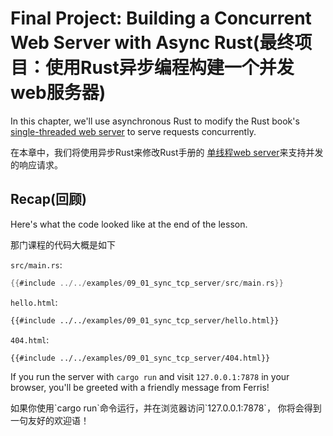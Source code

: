 # Final Project: Building a Concurrent Web Server with Async Rust(最终项目：使用Rust异步编程构建一个并发web服务器)
In this chapter, we'll use asynchronous Rust to modify the Rust book's 
[single-threaded web server](https://doc.rust-lang.org/book/ch20-01-single-threaded.html) 
to serve requests concurrently.

<p class="cn">
在本章中，我们将使用异步Rust来修改Rust手册的
<a href="https://doc.rust-lang.org/book/ch20-01-single-threaded.html">单线程web server</a>来支持并发的响应请求。
</p>

## Recap(回顾)
Here's what the code looked like at the end of the lesson.

<p class="cn">
那门课程的代码大概是如下
</p>

`src/main.rs`:
```rust
{{#include ../../examples/09_01_sync_tcp_server/src/main.rs}}
```

`hello.html`:
```html
{{#include ../../examples/09_01_sync_tcp_server/hello.html}}
```

`404.html`:
```html
{{#include ../../examples/09_01_sync_tcp_server/404.html}}
```

If you run the server with `cargo run` and visit `127.0.0.1:7878` in your browser,
you'll be greeted with a friendly message from Ferris!

<p class="cn">
如果你使用`cargo run`命令运行，并在浏览器访问`127.0.0.1:7878`，
你将会得到一句友好的欢迎语！
</p>
